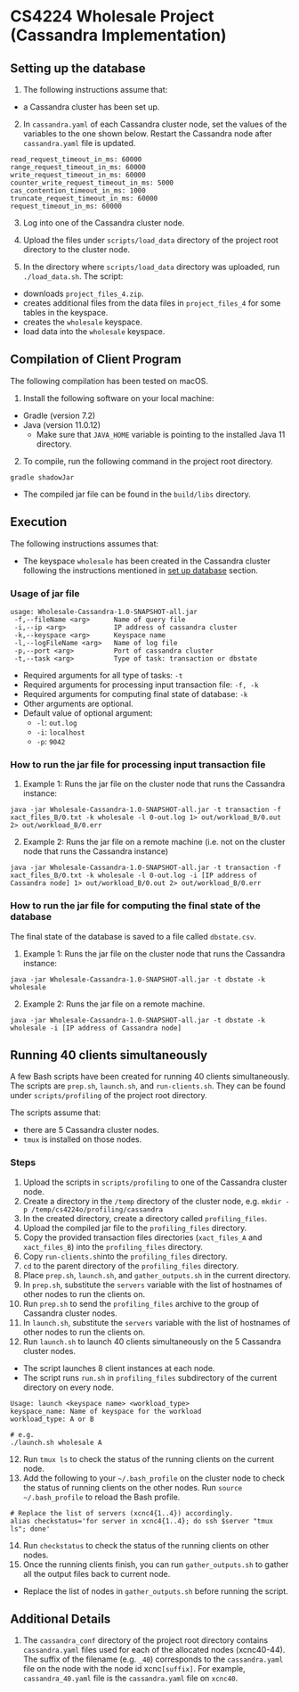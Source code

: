 # CS4224 Wholesale Project (Cassandra Implementation)
## Setting up the database
1) The following instructions assume that:
* a Cassandra cluster has been set up.

2) In `cassandra.yaml` of each Cassandra cluster node, set the values of the variables to the one shown below.
Restart the Cassandra node after `cassandra.yaml` file is updated.
```
read_request_timeout_in_ms: 60000
range_request_timeout_in_ms: 60000
write_request_timeout_in_ms: 60000
counter_write_request_timeout_in_ms: 5000
cas_contention_timeout_in_ms: 1000
truncate_request_timeout_in_ms: 60000
request_timeout_in_ms: 60000
```

3) Log into one of the Cassandra cluster node.

4) Upload the files under `scripts/load_data` directory of the project root directory to the cluster node.

5) In the directory where `scripts/load_data` directory was uploaded, run `./load_data.sh`. The script:
* downloads `project_files_4.zip`.
* creates additional files from the data files in `project_files_4` for some tables in the keyspace.
* creates the `wholesale` keyspace.
* load data into the `wholesale` keyspace.
   

## Compilation of Client Program
The following compilation has been tested on macOS.
1) Install the following software on your local machine:
* Gradle (version 7.2)
* Java (version 11.0.12)
    * Make sure that `JAVA_HOME` variable is pointing to the installed Java 11 directory.

2) To compile, run the following command in the project root directory.
```
gradle shadowJar
```
* The compiled jar file can be found in the `build/libs` directory.


## Execution
The following instructions assumes that:
* The keyspace `wholesale` has been created in the Cassandra cluster following the instructions mentioned in
[set up database](#setting-up-the-database) section.

### Usage of jar file
```
usage: Wholesale-Cassandra-1.0-SNAPSHOT-all.jar
 -f,--fileName <arg>      Name of query file
 -i,--ip <arg>            IP address of cassandra cluster
 -k,--keyspace <arg>      Keyspace name
 -l,--logFileName <arg>   Name of log file
 -p,--port <arg>          Port of cassandra cluster
 -t,--task <arg>          Type of task: transaction or dbstate
```
* Required arguments for all type of tasks: `-t`
* Required arguments for processing input transaction file: `-f, -k`
* Required arguments for computing final state of database: `-k`
* Other arguments are optional.
* Default value of optional argument:
    * `-l`: `out.log`
    * `-i`: `localhost`
    * `-p`: `9042`


### How to run the jar file for processing input transaction file
1) Example 1: Runs the jar file on the cluster node that runs the Cassandra instance:
```
java -jar Wholesale-Cassandra-1.0-SNAPSHOT-all.jar -t transaction -f xact_files_B/0.txt -k wholesale -l 0-out.log 1> out/workload_B/0.out 2> out/workload_B/0.err
```

2) Example 2: Runs the jar file on a remote machine (i.e. not on the cluster node that runs the Cassandra instance)
```
java -jar Wholesale-Cassandra-1.0-SNAPSHOT-all.jar -t transaction -f xact_files_B/0.txt -k wholesale -l 0-out.log -i [IP address of Cassandra node] 1> out/workload_B/0.out 2> out/workload_B/0.err
```


### How to run the jar file for computing the final state of the database
The final state of the database is saved to a file called `dbstate.csv`.
1) Example 1: Runs the jar file on the cluster node that runs the Cassandra instance:
```
java -jar Wholesale-Cassandra-1.0-SNAPSHOT-all.jar -t dbstate -k wholesale
```

2) Example 2: Runs the jar file on a remote machine.
```
java -jar Wholesale-Cassandra-1.0-SNAPSHOT-all.jar -t dbstate -k wholesale -i [IP address of Cassandra node]
```

## Running 40 clients simultaneously
A few Bash scripts have been created for running 40 clients simultaneously. The scripts are `prep.sh`, `launch.sh`, and
`run-clients.sh`. They can be found under `scripts/profiling` of the project root directory.

The scripts assume that:
* there are 5 Cassandra cluster nodes.
* `tmux` is installed on those nodes.

### Steps
1) Upload the scripts in `scripts/profiling` to one of the Cassandra cluster node.
2) Create a directory in the `/temp` directory of the cluster node, e.g. `mkdir -p /temp/cs4224o/profiling/cassandra`
3) In the created directory, create a directory called `profiling_files`.
4) Upload the compiled jar file to the `profiling_files` directory.
5) Copy the provided transaction files directories (`xact_files_A` and `xact_files_B`) into the `profiling_files` directory.
6) Copy `run-clients.sh`into the `profiling_files` directory.
7) `cd` to the parent directory of the `profiling_files` directory.
8) Place `prep.sh`, `launch.sh`, and `gather_outputs.sh` in the current directory.
9) In `prep.sh`, substitute the `servers` variable with the list of hostnames of other nodes to run the clients on.
10) Run `prep.sh` to send the `profiling_files` archive to the group of Cassandra cluster nodes.
11) In `launch.sh`, substitute the `servers` variable with the list of hostnames of other nodes to run the clients on.
12) Run `launch.sh` to launch 40 clients simultaneously on the 5 Cassandra cluster nodes.
* The script launches 8 client instances at each node.
* The script runs `run.sh` in `profiling_files` subdirectory of the current directory on every node. 
```
Usage: launch <keyspace name> <workload_type>
keyspace_name: Name of keyspace for the workload
workload_type: A or B

# e.g.
./launch.sh wholesale A
```
12) Run `tmux ls` to check the status of the running clients on the current node.
13) Add the following to your `~/.bash_profile` on the cluster node to check the status of running clients on the other
    nodes. Run `source ~/.bash_profile` to reload the Bash profile.
```
# Replace the list of servers (xcnc4{1..4}) accordingly.
alias checkstatus='for server in xcnc4{1..4}; do ssh $server "tmux ls"; done'
```
14) Run `checkstatus` to check the status of the running clients on other nodes.
15) Once the running clients finish, you can run `gather_outputs.sh` to gather all the output files back to current
    node.
* Replace the list of nodes in `gather_outputs.sh` before running the script.


## Additional Details
1) The `cassandra_conf` directory of the project root directory contains `cassandra.yaml` files used for each of the
allocated nodes (xcnc40-44). The suffix of the filename (e.g. `_40`) corresponds to the `cassandra.yaml` file on the node
with the node id xcnc`[suffix]`. For example, `cassandra_40.yaml` file is the `cassandra.yaml` file on `xcnc40`. 